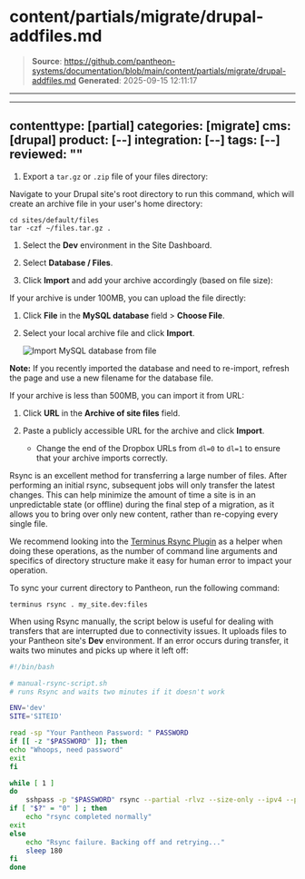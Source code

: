# content/partials/migrate/drupal-addfiles.md

> **Source**: https://github.com/pantheon-systems/documentation/blob/main/content/partials/migrate/drupal-addfiles.md
> **Generated**: 2025-09-15 12:11:17

---

---
contenttype: [partial]
categories: [migrate]
cms: [drupal]
product: [--]
integration: [--]
tags: [--]
reviewed: ""
---

<Partial file="drupal/migrate-add-files-part1.md" />

1. Export a `tar.gz` or `.zip` file of your files directory:

  Navigate to your Drupal site's root directory to run this command, which will create an archive file in your user's home directory:

  ```bash{promptUser: user}
  cd sites/default/files
  tar -czf ~/files.tar.gz .
  ```

1. Select the **<Icon icon="wrench" /> Dev** environment in the Site Dashboard.

1. Select <Icon icon="server" /> **Database / Files**.

1. Click **Import** and add your archive accordingly (based on file size):

  <TabList>

  <Tab title="Up to 100MBs" id="100mbs" active={true}>

  If your archive is under 100MB, you can upload the file directly:

   1. Click **File** in the **MySQL database** field > **Choose File**.

   1. Select your local archive file and click **Import**.

      ![Import MySQL database from file](../../../images/dashboard/new-dashboard/2024/import-mysql-file.png)

  **Note:** If you recently imported the database and need to re-import, refresh the page and use a new filename for the database file.

  </Tab>

  <Tab title="Up to 500MBs" id="500mbsfiles">

  If your archive is less than 500MB, you can import it from URL:

   1. Click **URL** in the **Archive of site files** field.

   1. Paste a publicly accessible URL for the archive and click **Import**.

      - Change the end of the Dropbox URLs from `dl=0` to `dl=1` to ensure that your archive imports correctly.

  </Tab>

  <Tab title="Over 500MBs" id="500mbsplusfiles">

  Rsync is an excellent method for transferring a large number of files. After performing an initial rsync, subsequent jobs will only transfer the latest changes. This can help minimize the amount of time a site is in an unpredictable state (or offline) during the final step of a migration, as it allows you to bring over only new content, rather than re-copying every single file.

  We recommend looking into the [Terminus Rsync Plugin](https://github.com/pantheon-systems/terminus-rsync-plugin) as a helper when doing these operations, as the number of command line arguments and specifics of directory structure make it easy for human error to impact your operation.

  To sync your current directory to Pantheon, run the following command:

  ```bash{promptUser: user}
  terminus rsync . my_site.dev:files
  ```

  When using Rsync manually, the script below is useful for dealing with transfers that are interrupted due to connectivity issues. It uploads files to your Pantheon site's **<Icon icon="wrench" /> Dev** environment. If an error occurs during transfer, it waits two minutes and picks up where it left off:

  <Download file="manual-rsync-script.sh" />

  ```bash
  #!/bin/bash

  # manual-rsync-script.sh
  # runs Rsync and waits two minutes if it doesn't work

  ENV='dev'
  SITE='SITEID'

  read -sp "Your Pantheon Password: " PASSWORD
  if [[ -z "$PASSWORD" ]]; then
  echo "Whoops, need password"
  exit
  fi

  while [ 1 ]
  do
      sshpass -p "$PASSWORD" rsync --partial -rlvz --size-only --ipv4 --progress -e 'ssh -p 2222' ./files/* --temp-dir=../tmp/ $ENV$SITE@appserver.$ENV.$SITE.drush.in:files/
  if [ "$?" = "0" ] ; then
      echo "rsync completed normally"
  exit
  else
      echo "Rsync failure. Backing off and retrying..."
      sleep 180
  fi
  done
  ```

  </Tab>

  </TabList>
